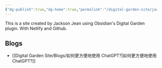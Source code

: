 ```yaml
---
{"dg-publish":true,"dg-home":true,"permalink":"/digital-garden-site/jackson-jean/","tags":"gardenEntry","dgPassFrontmatter":true}
---
```



This is a site created by Jackson Jean using Obsidian's Digital Garden plugin.
With Netlify and Github.

## Blogs
- [[Digital Garden Site/Blogs/如何更方便地使用 ChatGPT?\|如何更方便地使用 ChatGPT?]]